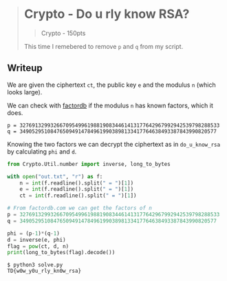 > # Crypto - Do u rly know RSA?
> > Crypto - 150pts
>
> This time I remebered to remove `p` and `q` from my script.

## Writeup
We are given the ciphertext `ct`, the public key `e` and the modulus `n` (which looks large).

We can check with [factordb](http://factordb.com/) if the modulus `n` has known factors, which it does.
```
p = 32769132993266709549961988190834461413177642967992942539798288533
q = 3490529510847650949147849619903898133417764638493387843990820577
```

Knowing the two factors we can decrypt the ciphertext as in `do_u_know_rsa` by calculating `phi` and `d`.
```python
from Crypto.Util.number import inverse, long_to_bytes

with open("out.txt", "r") as f:
    n = int(f.readline().split(" = ")[1])
    e = int(f.readline().split(" = ")[1])
    ct = int(f.readline().split(" = ")[1])

# From factordb.com we can get the factors of n
p = 32769132993266709549961988190834461413177642967992942539798288533
q = 3490529510847650949147849619903898133417764638493387843990820577

phi = (p-1)*(q-1)
d = inverse(e, phi)
flag = pow(ct, d, n)
print(long_to_bytes(flag).decode())
```

```console
$ python3 solve.py
TD{w0w_y0u_rly_kn0w_rsa}
```